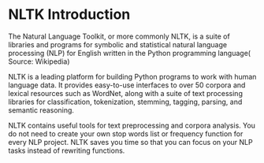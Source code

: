 # NLTK Introduction 

The Natural Language Toolkit, or more commonly NLTK, is a suite of libraries and programs for symbolic and statistical natural language processing (NLP) for English written in the Python programming language( Source: Wikipedia)

NLTK is a leading platform for building Python programs to work with human language data.  It provides easy-to-use interfaces to over 50 corpora and lexical resources such as WordNet, along with a suite of text processing libraries for classification, tokenization, stemming, tagging, parsing, and semantic reasoning.

NLTK contains useful tools for text preprocessing and corpora analysis. You do not need to create your own stop words list or frequency function for every NLP project. NLTK saves you time so that you can focus on your NLP tasks instead of rewriting functions.
